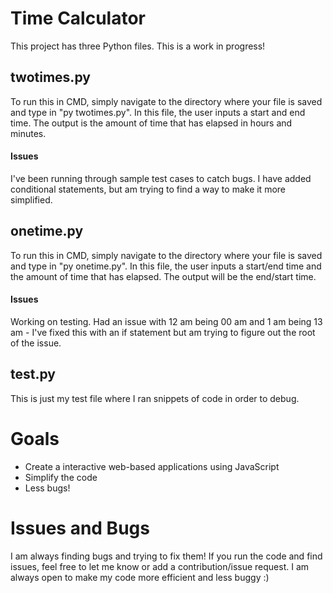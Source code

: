 
# Time Calculator

This project has three Python files. This is a work in progress!

## twotimes.py

To run this in CMD, simply navigate to the directory where your file is saved and type in "py twotimes.py".
In this file, the user inputs a start and end time. The output is the amount of time that has elapsed in hours and minutes.

#### Issues

I've been running through sample test cases to catch bugs. I have added conditional statements, but am trying to find a way to make it more simplified.

## onetime.py

To run this in CMD, simply navigate to the directory where your file is saved and type in "py onetime.py".
In this file, the user inputs a start/end time and the amount of time that has elapsed. The output will be the end/start time.

#### Issues

Working on testing. Had an issue with 12 am being 00 am and 1 am being 13 am - I've fixed this with an if statement but am trying to figure out the root of the issue.

## test.py

This is just my test file where I ran snippets of code in order to debug.

# Goals
- Create a interactive web-based applications using JavaScript
- Simplify the code
- Less bugs!

# Issues and Bugs

I am always finding bugs and trying to fix them! If you run the code and find issues, feel free to let me know or add a contribution/issue request. I am always open to make my code more efficient and less buggy :)